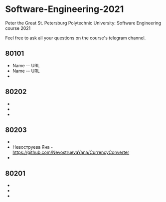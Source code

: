 # Software-Engineering-2021
Peter the Great St. Petersburg Polytechnic University: Software Engineering course 2021

Feel free to ask all your questions on the course's telegram channel.

## 80101

- Name -- URL
- Name -- URL
-

## 80202

-
-
-

## 80203

-
- Невоструева Яна - https://github.com/NevostruevaYana/CurrencyConverter
-

## 80201

-
-
-
